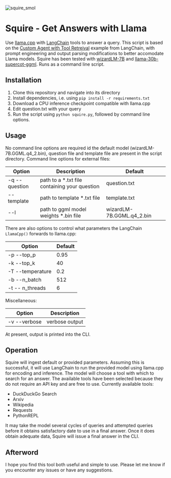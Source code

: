 ![squire_smol](https://user-images.githubusercontent.com/108030031/235379536-84e1b66b-903f-4026-a942-31b0ab885ff8.png)

# Squire - Get Answers with Llama

Use [llama.cpp](https://github.com/ggerganov/llama.cpp) with [LangChain](https://docs.langchain.com/docs/) tools to answer a query. This script is based on the [Custom Agent with Tool Retreival](https://python.langchain.com/en/latest/modules/agents/agents/custom_agent_with_tool_retrieval.html) example from LangChain, with prompt engineering and output parsing modifications to better accomodate Llama models. Squire has been tested with [wizardLM-7B](https://huggingface.co/TheBloke/wizardLM-7B-GGML) and [llama-30b-supercot-ggml](https://huggingface.co/gozfarb/llama-30b-supercot-ggml). Runs as a command line script.

## Installation

1. Clone this repository and navigate into its directory
2. Install dependencies, i.e. using `pip install -r requirements.txt`
3. Download a CPU inference checkpoint compatible with llama.cpp
4. Edit question.txt with your query
5. Run the script using `python squire.py`, followed by command line options.

## Usage

No command line options are required id the default model (wizardLM-7B.GGML.q4_2.bin), question file and template file are present in the script directory. 
Command line options for external files:

| Option  | Description | Default |
| ------------- | ------------- | ------------- |
| -q --question | path to a *.txt file containing your question | question.txt |
| --template | path to template *.txt file | template.txt |
| --l | path to ggml model weights *.bin file | wizardLM-7B.GGML.q4_2.bin |

There are also options to control what parameters the LangChain `LlamaCpp()` forwards to llama.cpp:

| Option  | Default |
| ------------- | ------------- |
| -p --top_p | 0.95 |
| -k --top_k | 40 |
| -T --temperature | 0.2 |
| -b --n_batch | 512 |
| -t -- n_threads | 6 |

Miscellaneous:

| Option  | Description |
| ------------- | ------------- |
| -v --verbose | verbose output |

At present, output is printed into the CLI.

## Operation

Squire will ingest default or provided parameters. Assuming this is successful, it will use LangChain to run the provided model using llama.cpp for encoding and inference. The model will choose a tool with which to search for an answer. The available tools have been selected because they do not require an API key and are free to use. Currently available tools:

- DuckDuckGo Search
- Arxiv
- Wikipedia
- Requests
- PythonREPL

It may take the model several cycles of queries and attempted queries before it obtains satisfactory date to use in a final answer. Once it does obtain adequate data, Squire will issue a final answer in the CLI.

## Afterword
  
I hope you find this tool both useful and simple to use. Please let me know if you encounter any issues or have any suggestions.
